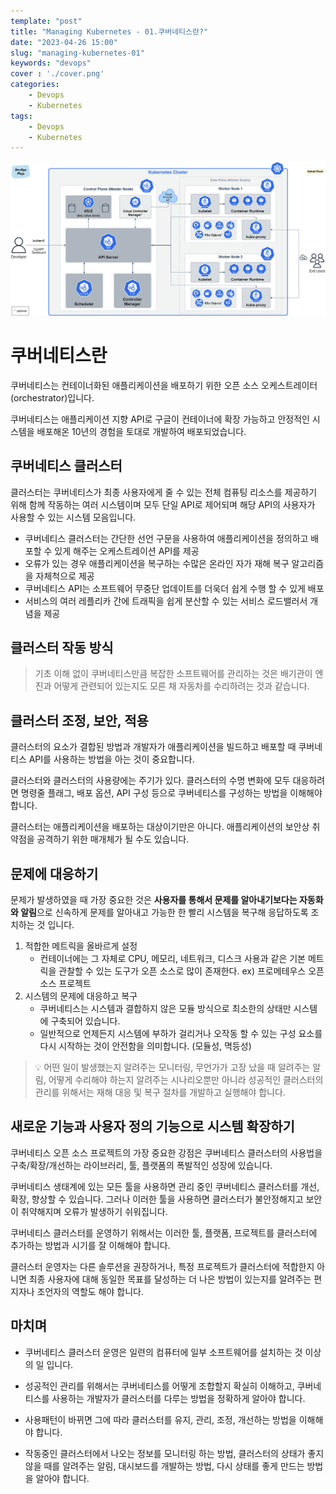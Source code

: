 ```yaml
---
template: "post"
title: "Managing Kubernetes - 01.쿠버네티스란?"
date: "2023-04-26 15:00"
slug: "managing-kubernetes-01"
keywords: "devops"
cover : './cover.png'
categories: 
    - Devops
    - Kubernetes
tags: 
    - Devops
    - Kubernetes
---
```





![overview](./kubernetes-overview.png)


# 쿠버네티스란

쿠버네티스는 컨테이너화된 애플리케이션을 배포하기 위한 오픈 소스 오케스트레이터(orchestrator)입니다.

쿠버네티스는 애플리케이션 지향 API로 구글이 컨테이너에 확장 가능하고 안정적인 시스템을 배포해온 10년의 경험을 토대로 개발하여 배포되었습니다.

## 쿠버네티스 클러스터

클러스터는 쿠버네티스가 최종 사용자에게 줄 수 있는 전체 컴퓨팅 리소스를 제공하기 위해 함께 작동하는 여러 시스템이며 모두 단일 API로 제어되며 해당 API의 사용자가 사용할 수 있는 시스템 모음입니다.

- 쿠버네티스 클러스터는 간단한 선언 구문을 사용하여 애플리케이션을 정의하고 배포할 수 있게 해주는 오케스트레이션 API를 제공
- 오류가 있는 경우 애플리케이션을 복구하는 수많은 온라인 자가 재해 복구 알고리즘을 자체척으로 제공
- 쿠버네티스 API는 소프트웨어 무중단 업데이트를 더욱더 쉽게 수행 할 수 있게 배포
- 서비스의 여러 레플리카 간에 트래픽을 쉽게 분산할 수 있는 서비스 로드밸러서 개념을 제공

## 클러스터 작동 방식

> 기초 이해 없이 쿠버네티스만큼 복잡한 소프트웨어를 관리하는 것은 배기관이 엔진과 어떻게 관련되어 있는지도 모른 채 자동차를 수리하려는 것과 같습니다.

## 클러스터 조정, 보안, 적용

클러스터의 요소가 결합된 방법과 개발자가 애플리케이션을 빌드하고 배포할 때 쿠버네티스 API를 사용하는 방법을 아는 것이 중요합니다.

클러스터와 클러스터의 사용량에는 주기가 있다. 클러스터의 수명 변화에 모두 대응하려면 명령줄 플래그, 배포 옵션, API 구성 등으로 쿠버네티스를 구성하는 방법을 이해해야 합니다.

클러스터는 애플리케이션을 배포하는 대상이기만은 아니다. 애플리케이션의 보안상 취약점을 공격하기 위한 매개체가 될 수도 있습니다.

## 문제에 대응하기

문제가 발생하였을 때 가장 중요한 것은 **사용자를 통해서 문제를 알아내기보다는 자동화와 알림**으로 신속하게 문제를 알아내고 가능한 한 빨리 시스템을 복구해 응답하도록 조치하는 것 입니다.

1. 적합한 메트릭을 올바르게 설정
    - 컨테이너에는 그 자체로 CPU, 메모리, 네트워크, 디스크 사용과 같은 기본 메트릭을 관찰할 수 있는 도구가 오픈 소스로 많이 존재한다. ex) 프로메테우스 오픈 소스 프로젝트
2. 시스템의 문제에 대응하고 복구
    - 쿠버네티스는 시스템과 결합하지 않은 모듈 방식으로 최소한의 상태만 시스템에 구축되어 있습니다.
    - 일반적으로 언제든지 시스템에 부하가 걸리거나 오작동 할 수 있는 구성 요소를 다시 시작하는 것이 안전함을 의미합니다. (모듈성, 멱등성)


> 💡 어떤 일이 발생했는지 알려주는 모니터링, 무언가가 고장 났을 때 알려주는 알림, 어떻게 수리해야 하는지 알려주는 시나리오뿐만 아니라 성공적인 클러스터의 관리를 위해서는 재해 대응 및 복구 절차를 개발하고 실행해야 합니다.

## 새로운 기능과 사용자 정의 기능으로 시스템 확장하기

쿠버네티스 오픈 소스 프로젝트의 가장 중요한 강점은 쿠버네티스 클러스터의 사용법을 구축/확장/개선하는 라이브러리, 툴, 플랫폼의 폭발적인 성장에 있습니다.

쿠버네티스 생태계에 있는 모든 툴을 사용하면 관리 중인 쿠버네티스 클러스터를 개선, 확장, 향상할 수 있습니다. 그러나 이러한 툴을 사용하면 클러스터가 불안정해지고 보안이 취약해지며 오류가 발생하기 쉬워집니다.

쿠버네티스 클러스터를 운영하기 위해서는 이러한 툴, 플랫폼, 프로젝트를 클러스터에 추가하는 방법과 시기를 잘 이해해야 합니다.

클러스터 운영자는 다른 솔루션을 권장하거나, 특정 프로젝트가 클러스터에 적합한지 아니면 최종 사용자에 대해 동일한 목표를 달성하는 더 나은 방법이 있는지를 알려주는 편지자나 조언자의 역할도 해야 합니다.

## 마치며

- 쿠버네티스 클러스터 운영은 일련의 컴퓨터에 일부 소프트웨어를 설치하는 것 이상의 일 입니다.

- 성공적인 관리를 위해서는 쿠버네티스를 어떻게 조합할지 확실히 이해하고, 쿠버네티스를 사용하는 개발자가 클러스터를 다루는 방법을 정확하게 알아야 합니다.

- 사용패턴이 바뀌면 그에 따라 클러스터를 유지, 관리, 조정, 개선하는 방법을 이해해야 합니다.

- 작동중인 클러스터에서 나오는 정보를 모니터링 하는 방법, 클러스터의 상태가 좋지 않을 때를 알려주는 알림, 대시보드를 개발하는 방법, 다시 상태를 좋게 만드는 방법을 알아야 합니다.